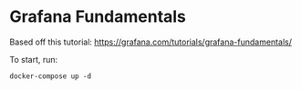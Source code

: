 # Grafana Fundamentals

Based off this tutorial: https://grafana.com/tutorials/grafana-fundamentals/

To start, run:

`docker-compose up -d`
